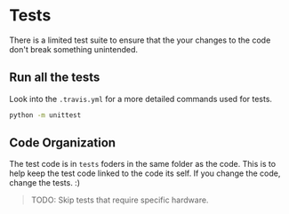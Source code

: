 # Tests

There is a limited test suite to ensure that the your changes to the code
don't break something unintended.

## Run all the tests

Look into the `.travis.yml` for a more detailed commands used for tests.

```bash
python -m unittest
```

## Code Organization

The test code is in `tests` foders in the same folder as the code. This is to
help keep the test code linked to the code its self. If you change the code,
change the tests. :)

> TODO: Skip tests that require specific hardware.
